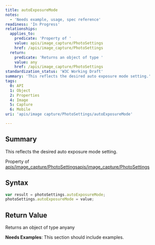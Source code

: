 ```yaml
---
title: autoExposureMode
notes:
  - 'Needs example, usage, spec reference'
readiness: 'In Progress'
relationships:
  applies_to:
    predicate: 'Property of '
    value: apis/image_capture/PhotoSettings
    href: /apis/image_capture/PhotoSettings
  return:
    predicate: 'Returns an object of type '
    value: any
    href: /apis/image_capture/PhotoSettings
standardization_status: 'W3C Working Draft'
summary: 'This reflects the desired auto exposure mode setting.'
tags:
  0: API
  1: Object
  2: Properties
  4: Image
  5: Capture
  6: Mobile
uri: 'apis/image capture/PhotoSettings/autoExposureMode'

---
```

## <span>Summary</span>

This reflects the desired auto exposure mode setting.

Property of [apis/image\_capture/PhotoSettings](/apis/image_capture/PhotoSettings)[apis/image\_capture/PhotoSettings](/apis/image_capture/PhotoSettings)

## <span>Syntax</span>

``` js
var result = photoSettings.autoExposureMode;
photoSettings.autoExposureMode = value;
```

## <span>Return Value</span>

Returns an object of type anyany

**Needs Examples**: This section should include examples.

